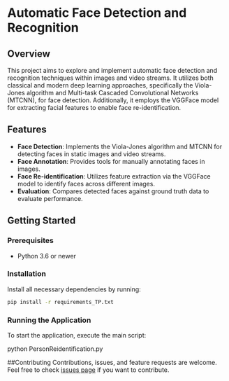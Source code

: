 # Automatic Face Detection and Recognition

## Overview
This project aims to explore and implement automatic face detection and recognition techniques within images and video streams. It utilizes both classical and modern deep learning approaches, specifically the Viola-Jones algorithm and Multi-task Cascaded Convolutional Networks (MTCNN), for face detection. Additionally, it employs the VGGFace model for extracting facial features to enable face re-identification.

## Features
- **Face Detection**: Implements the Viola-Jones algorithm and MTCNN for detecting faces in static images and video streams.
- **Face Annotation**: Provides tools for manually annotating faces in images.
- **Face Re-identification**: Utilizes feature extraction via the VGGFace model to identify faces across different images.
- **Evaluation**: Compares detected faces against ground truth data to evaluate performance.

## Getting Started
### Prerequisites
- Python 3.6 or newer

### Installation
Install all necessary dependencies by running:
```sh
pip install -r requirements_TP.txt
```
### Running the Application
To start the application, execute the main script:

python PersonReidentification.py

##Contributing
Contributions, issues, and feature requests are welcome. Feel free to check [issues page](https://github.com/nizarzerouale/Automatic-Face-Detection-and-Recognition/issues) if you want to contribute.



